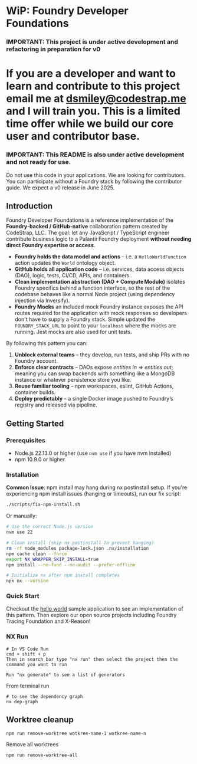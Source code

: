 # WiP: Foundry Developer Foundations

### IMPORTANT: This project is under active development and refactoring in preparation for v0

# If you are a developer and want to learn and contribute to this project email me at dsmiley@codestrap.me and I will train you. This is a limited time offer while we build our core user and contributor base.

### IMPORTANT: This README is also under active development and not ready for use.

Do not use this code in your applications. We are looking for contributors. You can participate without a Foundry stack by following the contributor guide. We expect a v0 release in June 2025.

## Introduction

Foundry Developer Foundations is a reference implementation of the **Foundry‑backed / GitHub‑native** collaboration pattern created by CodeStrap, LLC.
The goal: let any JavaScript / TypeScript engineer contribute business logic to a Palantir Foundry deployment **without needing direct Foundry expertise or access**.

- **Foundry holds the data model and actions** – i.e. a `HelloWorldFunction` action updates the `World` ontology object.
- **GitHub holds all application code** – i.e. services, data access objects (DAO), logic, tests, CI/CD, APIs, and containers.
- **Clean implementation abstraction (DAO + Compute Module)** isolates Foundry specifics behind a function interface, so the rest of the codebase behaves like a normal Node project (using dependency injection via Inversify).
- **Foundry Mocks** an included mock Foundry instance exposes the API routes required for the application with mock responses so developers don't have to supply a Foundry stack. Simple updated the `FOUNDRY_STACK_URL` to point to your `localhost` where the mocks are running. Jest mocks are also used for unit tests.

By following this pattern you can:

1. **Unblock external teams** – they develop, run tests, and ship PRs with no Foundry account.
2. **Enforce clear contracts** – DAOs expose _entities in ⇒ entities out_; meaning you can swap backends with something like a MongoDB instance or whatever persistence store you like.
3. **Reuse familiar tooling** – npm workspaces, eslint, GitHub Actions, container builds.
4. **Deploy predictably** – a single Docker image pushed to Foundry’s registry and released via pipeline.

## Getting Started

### Prerequisites

- Node.js 22.13.0 or higher (use `nvm use` if you have nvm installed)
- npm 10.9.0 or higher

### Installation

**Common Issue**: npm install may hang during nx postinstall setup. If you're experiencing npm install issues (hanging or timeouts), run our fix script:

```bash
./scripts/fix-npm-install.sh
```

Or manually:

```bash
# Use the correct Node.js version
nvm use 22

# Clean install (skip nx postinstall to prevent hanging)
rm -rf node_modules package-lock.json .nx/installation
npm cache clean --force
export NX_WRAPPER_SKIP_INSTALL=true
npm install --no-fund --no-audit --prefer-offline

# Initialize nx after npm install completes
npx nx --version
```

### Quick Start

Checkout the [hello world](/hello-world/README.md) sample application to see an implementation of this pattern. Then explore our open source projects including Foundry Tracing Foundation and X-Reason!

### NX Run

```
# In VS Code Run
cmd + shift + p
Then in search bar type "nx run" then select the project then the command you want to run

Run "nx generate" to see a list of generators

```

From terminal run

```
# to see the dependency graph
nx dep-graph
```

## Worktree cleanup

```
npm run remove-worktree wotkree-name-1 wotkree-name-n
```

Remove all worktrees

```
npm run remove-worktree-all
```
